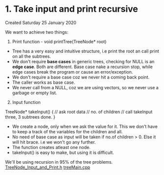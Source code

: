 # 1. Take input and print recursive
Created Saturday 25 January 2020

We want to achieve two things:

1. Print function - void printTree(TreeNode<T>* root)



* Tree has a very easy and intuitive structure, i.e print the root an call print on all the subtrees.
* We don't require **base cases** in generic trees, checking for NULL is an **edge case**. Both are different. Base case nake a recursion stop, while edge cases break the program or cause an error/exception.
* We don't require a base case coz we never hit a coming back point.
* The caller works as base case. 
* We never call from a NULL, coz we are using vectors, so we never use a garbage or empty list.



2. Input function

TreeNode<int>* takeInput()
{
// ask root data
// no. of children
// call takeInput three, 3 subtrees done.
} 

* We create a node, only when we ask the value for it. This we don't have to keep a track of the variables for the children and all.
* No need of base case as input will be taken if no.of children > 0. Else it will hit brace. i.e we won't go any further.
* The function creates atleast one node.
* takeInput() is easy to make, but using it is difficult.


We'll be using recursion in 95% of the tree problems. 
[TreeNode_Input_and_Print.h](1._Take_input_and_print_recursive/TreeNode_Input_and_Print.h)
[treeMain.cpp](1._Take_input_and_print_recursive/treeMain.cpp)

